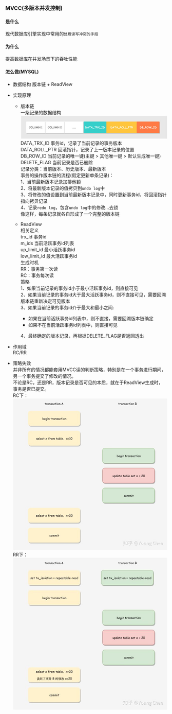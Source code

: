 ### MVCC(多版本并发控制)
#### 是什么
  现代数据库引擎实现中常用的`处理读写冲突的手段`
#### 为什么
  提高数据库在并发场景下的吞吐性能
#### 怎么做(MYSQL)
* 数据结构
版本链 + ReadView

* 实现原理
  * 版本链<br>
  一条记录的数据结构![](./mysql-table-record-data-structure.jpg)
  DATA_TRX_ID 事务id，记录了当前记录的事务版本<br>
  DATA_ROLL_PTR 回滚指针，记录了上一版本记录的位置<br>
  DB_ROW_ID 当前记录的唯一键(主键 > 其他唯一键 > 默认生成唯一键)<br>
  DELETE_FLAG 当前记录是否已删除<br>
  记录分类：当前版本、历史版本、最新版本<br>
  事务的操作版本链的流程(假定更新单条记录)：<br>
  1、当前最新版本记录加排他锁<br>
  2、将最新版本记录的值拷贝到`undo log`中<br>
  3、将修改的值设置到当前最新版本记录中，同时更新事务id，将回滚指针指向拷贝记录<br>
  4、记录`redo log`，包含`undo log`中的修改...去锁<br>
  像这样，每条记录就各自形成了一个完整的版本链<br>
  * ReadView<br>
  相关定义<br>
  trx_id 事务id<br>
  m_ids 当前活跃事务id列表<br>
  up_limit_id 最小活跃事务id<br>
  low_limit_id 最大活跃事务id<br>
  生成时机<br>
  RR：事务第一次读<br>
  RC：事务每次读<br>
  策略<br>
  1、如果当前记录的事务id小于最小活跃事务id，则直接可见<br>
  2、如果当前记录的事务id大于最大活跃事务id，则不直接可见，需要回溯版本链重新决定可见版本<br>
  3、如果当前记录的事务id介于最大和最小之间:<br>
    * 如果在当前活跃事务id列表中，则不直接，需要回溯版本链确定<br>
    * 如果不在当前活跃事务id列表中，则直接可见<br>
  
    4、最终确定的版本记录，再根据DELETE_FLAG是否返回透出<br>
  
* 作用域<br>
RC/RR<br>
  
* 策略失效<br>
并非所有的情况都能套用MVCC读的判断策略，特别是在一个事务进行期间，另一个事务提交了修改的情况。<br>
不论是RC，还是RR，版本记录是否可见的本质，就在于ReadView生成时，事务是否已提交。<br>
RC下：<br>![](./mysql-mvcc-invalid-rc.jpg)<br>
RR下：<br>![](./mysql-mvcc-invalid-rr.jpg)<br>
  

